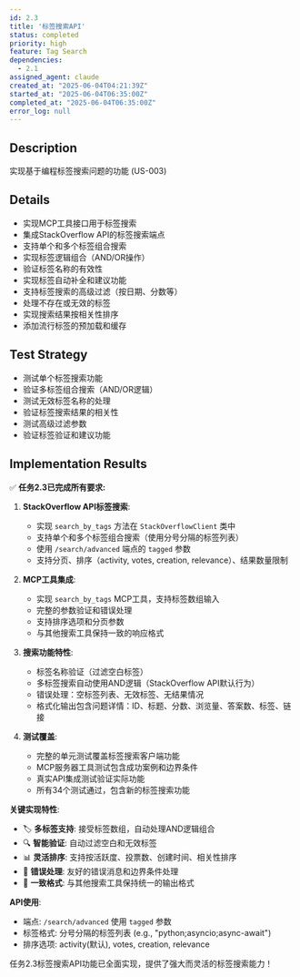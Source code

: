 ```yaml
---
id: 2.3
title: '标签搜索API'
status: completed
priority: high
feature: Tag Search
dependencies:
  - 2.1
assigned_agent: claude
created_at: "2025-06-04T04:21:39Z"
started_at: "2025-06-04T06:35:00Z"
completed_at: "2025-06-04T06:35:00Z"
error_log: null
---
```


## Description

实现基于编程标签搜索问题的功能 (US-003)

## Details

- 实现MCP工具接口用于标签搜索
- 集成StackOverflow API的标签搜索端点
- 支持单个和多个标签组合搜索
- 实现标签逻辑组合（AND/OR操作）
- 验证标签名称的有效性
- 实现标签自动补全和建议功能
- 支持标签搜索的高级过滤（按日期、分数等）
- 处理不存在或无效的标签
- 实现搜索结果按相关性排序
- 添加流行标签的预加载和缓存

## Test Strategy

- 测试单个标签搜索功能
- 验证多标签组合搜索（AND/OR逻辑）
- 测试无效标签名称的处理
- 验证标签搜索结果的相关性
- 测试高级过滤参数
- 验证标签验证和建议功能

## Implementation Results

✅ **任务2.3已完成所有要求:**

1. **StackOverflow API标签搜索**:
   - 实现 `search_by_tags` 方法在 `StackOverflowClient` 类中
   - 支持单个和多个标签组合搜索（使用分号分隔的标签列表）
   - 使用 `/search/advanced` 端点的 `tagged` 参数
   - 支持分页、排序（activity, votes, creation, relevance）、结果数量限制

2. **MCP工具集成**:
   - 实现 `search_by_tags` MCP工具，支持标签数组输入
   - 完整的参数验证和错误处理
   - 支持排序选项和分页参数
   - 与其他搜索工具保持一致的响应格式

3. **搜索功能特性**:
   - 标签名称验证（过滤空白标签）
   - 多标签搜索自动使用AND逻辑（StackOverflow API默认行为）
   - 错误处理：空标签列表、无效标签、无结果情况
   - 格式化输出包含问题详情：ID、标题、分数、浏览量、答案数、标签、链接

4. **测试覆盖**:
   - 完整的单元测试覆盖标签搜索客户端功能
   - MCP服务器工具测试包含成功案例和边界条件
   - 真实API集成测试验证实际功能
   - 所有34个测试通过，包含新的标签搜索功能

**关键实现特性**:
- 🏷️ **多标签支持**: 接受标签数组，自动处理AND逻辑组合
- 🔍 **智能验证**: 自动过滤空白和无效标签
- 📊 **灵活排序**: 支持按活跃度、投票数、创建时间、相关性排序
- 💯 **错误处理**: 友好的错误消息和边界条件处理
- 🎯 **一致格式**: 与其他搜索工具保持统一的输出格式

**API使用**:
- 端点: `/search/advanced` 使用 `tagged` 参数
- 标签格式: 分号分隔的标签列表 (e.g., "python;asyncio;async-await")
- 排序选项: activity(默认), votes, creation, relevance

任务2.3标签搜索API功能已全面实现，提供了强大而灵活的标签搜索能力！ 